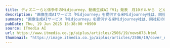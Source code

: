 ```yaml
---
title: ディズニーらと係争中のMidjourney、動画生成AI「V1」発表　月10ドルから　どんな動画が作れる？
description: "画像生成AIサービス「Midjourney」を提供する米Midjourney社は、同社初の動画生成AI「V1」を発表した。画像を入力すると、5秒の動画を生成する。まずは有料ユーザー向けに、MidjourneyのWeb版で提供を始める。"
summary: "画像生成AIサービス「Midjourney」を提供する米Midjourney社は、同社初の動画生成AI「V1」を発表した。画像を入力すると、5秒の動画を生成する。まずは有料ユーザー向けに、MidjourneyのWeb版で提供を始める。"
pubDate: Thu, 19 Jun 2025 15:38:00 +0900
source: ITmedia AI
url: https://www.itmedia.co.jp/aiplus/articles/2506/19/news073.html
thumbnail: "https://image.itmedia.co.jp/aiplus/articles/2506/19/cover_news073.jpg"
---
```


